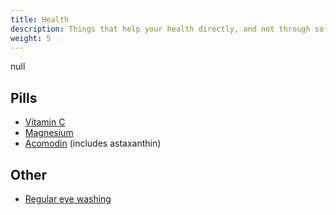 ```yaml
---
title: Health
description: Things that help your health directly, and not through software or hardware
weight: 5
---
```

null

## Pills

* [Vitamin C](https://ledstrain.org/d/334-treatments-desensitization-pills-exercises-solutions/219)
* [Magnesium](https://ledstrain.org/d/334-treatments-desensitization-pills-exercises-solutions/219)
* [Acomodin](https://ledstrain.org/d/334-treatments-desensitization-pills-exercises-solutions/219) (includes astaxanthin)

## Other

* [Regular eye washing](https://ledstrain.org/d/334-treatments-desensitization-pills-exercises-solutions/219)
